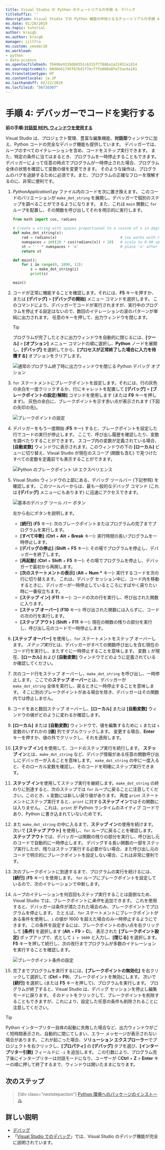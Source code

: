 ```yaml
---
title: Visual Studio の Python のチュートリアルの手順 4、デバッグ
titleSuffix: ''
description: Visual Studio での Python 機能の中核となるチュートリアルの手順 4 では、デバッガーで Python コードを実行する方法について説明します。
ms.date: 01/28/2019
ms.topic: tutorial
author: kraigb
ms.author: kraigb
manager: jillfra
ms.custom: seodec18
ms.workload:
- python
- data-science
ms.openlocfilehash: f0496e9319db9351c6315f77886a1a22451a1d14
ms.sourcegitcommit: b0d8e61745f67bd1f7ecf7fe080a0fe73ac6a181
ms.translationtype: HT
ms.contentlocale: ja-JP
ms.lasthandoff: 02/22/2019
ms.locfileid: "56716507"
---
```

# <a name="step-4-run-code-in-the-debugger"></a>手順 4: デバッガーでコードを実行する

**前の手順:[対話型 REPL ウィンドウを使用する](tutorial-working-with-python-in-visual-studio-step-03-interactive-repl.md)**

Visual Studio は、プロジェクト管理、豊富な編集機能、**対話型**ウィンドウに加え、Python コードの完全なデバッグ機能も提供しています。 デバッガーでは、ループのすべてのイテレーションを含め、コードをステップ実行できます。 また、特定の条件に当てはまるとき、プログラムを一時停止することもできます。 デバッガーによって任意の時点でプログラムが一時停止された場合、プログラム全体の状態を確認して変数の値を変更できます。 そのような操作は、プログラムのバグを追跡するために必須です。また、プログラムの正確なフローを理解するのに、非常に便利です。

1. *PythonApplication1.py* ファイル内のコードを次に置き換えます。 このコードのバリエーションが `make_dot_string` を展開し、デバッガーで個別のステップを調べることができるようになります。 また、これは `main` 関数に `for` ループを配置し、その関数を呼び出してそれを明示的に実行します。

    ```python
    from math import cos, radians

    # Create a string with spaces proportional to a cosine of x in degrees
    def make_dot_string(x):
        rad = radians(x)                             # cos works with radians
        numspaces = int(20 * cos(radians(x)) + 20)   # scale to 0-40 spaces
        st = ' ' * numspaces + 'o'                   # place 'o' after the spaces
        return st

    def main():
        for i in range(0, 1800, 12):
            s = make_dot_string(i)
            print(s)

    main()
    ```

1. コードが正常に機能することを確認します。それには、**F5** キーを押すか、または **[デバッグ]** > **[デバッグの開始]** メニュー コマンドを選択します。 このコマンドにより、デバッガーでコードが実行されますが、実行中のプログラムを停止する設定はないので、数回のイテレーションの波のパターンが単純に出力されます。 任意のキーを押して、出力ウィンドウを閉じます。

    > [!Tip]
    > プログラムが完了したときに出力ウィンドウを自動的に閉じるには、**[ツール]** > **[オプション]** メニュー コマンドの順に選択し、**Python** ノードを展開し、**[デバッグ]** を選択してから、**[プロセスが正常終了した場合に入力を待機する]** オプションをクリアします。
    >
    > ![通常のプログラム終了時に出力ウィンドウを閉じる Python デバッグ オプション](media/vs-getting-started-python-22-debugging5.png)

1. `for` ステートメントにブレークポイントを設定します。それには、行の灰色の余白を一度クリックするか、行にキャレットを配置して **[デバッグ]** > **[ブレークポイントの設定/解除]** コマンドを使用します (または **F9** キーを押します)。 灰色の余白に、ブレークポイントを示す赤い点が表示されます (下図の矢印の先)。

    ![ブレークポイントの設定](media/vs-getting-started-python-18-debugging1.png)

1. デバッガーをもう一度開始 (**F5** キー) すると、ブレークポイントを設定した行でコードの実行が停止します。 ここで、呼び出し履歴を確認したり、変数を調べたりすることができます。 スコープ内の変数が定義されている場合、**[自動変数]** ウィンドウに表示されます。このウィンドウの下の **[ローカル]** ビューに切り替え、Visual Studio が現在のスコープ (関数も含む) で見つけたすべての変数を定義前でも表示することができます。

    ![Python のブレークポイント UI エクスペリエンス](media/vs-getting-started-python-19-debugging2b.png)

1. Visual Studio ウィンドウの上部にある、デバッグ ツールバー (下記参照) を確認します。 このツールバーからは、最も一般的なデバッグ コマンド (これは **[デバッグ]** メニューにもあります) に迅速にアクセスできます。

    ![基本のデバッグ ツール バー ボタン](media/vs-getting-started-python-20-debugging3.png)

    左から右にボタンを説明します。
    - **[続行]** (**F5** キー): 次のブレークポイントまたはプログラムの完了までプログラムを実行します。
    - **[すべて中断]** (**Ctrl** + **Alt** + **Break** キー): 実行時間の長いプログラムを一時停止します。
    - **[デバッグの停止]** (**Shift** + **F5** キー): その場でプログラムを停止し、デバッガーを終了します。
    - **[再起動]** (**Ctrl** + **Shift** + **F5** キー): その場でプログラムを停止し、デバッガーで最初から再開します。
    - **[次のステートメントの表示]** (**Alt** + **Num** **&#42;** キー): 実行するコードを次の行に切り替えます。 これは、デバッグ セッション中に、コード内を移動するときに、デバッガーが一時停止しているところにすばやく戻りたい時に一番役立ちます。
    - **[ステップ イン]** (**F11** キー): コードの次の行を実行し、呼び出された関数に入ります。
    - **[ステップ オーバー]** (**F10** キー): 呼び出された関数には入らずに、コードの次の行を実行します。
    - **[ステップ アウト]** (**Shift** + **F11** キー): 現在の関数の残りの部分を実行し、呼び出し元のコードで一時停止します。

1. **[ステップ オーバー]** を使用し、`for` ステートメントをステップ オーバーします。 *ステップ実行*とは、デバッガーがすべての関数呼び出しを含む現在のコード行を実行し、またすぐに一時停止することを意味します。 変数 `i` が現在、**[ローカル]** および **[自動変数]** ウィンドウでどのように定義されているか確認してください。

1. 次のコード行をステップ オーバーし、`make_dot_string` を呼び出し、一時停止します。 ここでの**ステップ オーバー**とは、デバッガーが `make_dot_string` 全体を実行し、戻るときに一時停止することを意味します。 そこに別のブレークポイントがある場合を除き、デバッガーはその関数内では停止しません。

1. コードをあと数回ステップ オーバーし、**[ローカル]** または **[自動変数]** ウィンドウの値がどのように変わるか確認します。

1. **[ローカル]** または **[自動変数]** ウィンドウで、値を編集するために `i` または `s` 変数のいずれかの **[値]** 列でダブルクリックします。 変更する場合、**Enter** キーを押すか、値の外でクリックし、それを適用します。

1. **[ステップ イン]** を使用して、コードのステップ実行を続行します。 **ステップ イン**とは、`make_dot_string` など、デバッグ情報がある任意の関数呼び出しにデバッガーが入ることを意味します。 `make_dot_string` の中に一度入ると、そのローカル変数を確認し、そのコードを明確にステップ実行できます。

1. **ステップ イン**を使用してステップ実行を継続します。`make_dot_string` の終わりに到達すると、次のステップでは `for` ループに戻ることに注意してください。このとき、`s` 変数には新しい戻り値があります。 再度 `print` ステートメントにステップ実行すると、`print` に対する**ステップ イン**ではその関数には入りません。 これは、`print` が Python ランタイムのネイティブ コードであり、Python に書き込まれていないためです。

1. また `make_dot_string` の中に入るまで、**ステップ イン**の使用を続けます。 次いで **[ステップ アウト]** を使用し、`for` ループに戻ることを確認します。 **ステップ アウト**では、デバッガーは関数の残りの部分を実行し、呼び出し元のコードで自動的に一時停止します。 デバッグする長い関数の一部をステップ実行したが、残りはステップ実行する必要がない場合、また呼び出し元のコードで明示的にブレークポイントを設定しない場合、これは非常に便利です。

1. 次のブレークポイントに到達するまで、プログラムの実行を続けるには、**[続行]** (**F5** キー) を使用します。 `for` ループにブレークポイントを設定しているので、次のイテレーションで中断します。

1. ループのイテレーションを何百回もステップ実行することは面倒なため、Visual Studio では、ブレークポイントに*条件*を追加できます。 これを使用すると、デバッガーは条件が満たされた場合のみ、ブレークポイントでプログラムを停止します。 たとえば、`for` ステートメントにブレークポイントがある条件を使用し、`i` の値が 1600 を超えた場合のみ一時停止するようにできます。 この条件を設定するには、ブレークポイントの赤い点を右クリックして **[条件]** を選択します (**Alt** + **F9**  >  **C**)。 表示された **[ブレークポイント設定]** ポップアップで、式として `i > 1600` と入力し、**[閉じる]** を選択します。 **F5** キーを押して続行し、次の改行までプログラムが多数のイテレーションを実行することを確認します。

    ![ブレークポイント条件の設定](media/vs-getting-started-python-21-debugging4.png)

1. 完了までプログラムを実行するには、**[ブレークポイントの無効化]** を右クリックして選択して (**Ctrl** + **F9**)、ブレークポイントを無効にします。 次いで **[続行]** を選択し (または **F5** キーを押して)、プログラムを実行します。 プログラムが終了すると、Visual Studio は、デバッグ セッションを停止し編集モードに戻ります。 そのドットをクリックして、ブレークポイントを削除することもできますが、これにより、設定した任意の条件も削除されることに注意してください。

> [!Tip]
> Python インタープリター自体の起動に失敗した場合など、出力ウィンドウがごく短時間表示され、自動的に閉じてしまい、エラー メッセージが表示されない場合があります。 これが起こった場合、**ソリューション エクスプローラー**でプロジェクトを右クリックし、**[プロパティ]** の **[デバッグ]** タブを選び、**[インタープリター引数]** フィールドに `-i` を追加します。 この引数により、プログラム完了後にインタープリターは対話モードになり、ユーザーが C**Ctrl** + **Z** > **Enter** キーの順に押して終了するまで、ウィンドウは開いたままになります。

## <a name="next-step"></a>次のステップ

> [!div class="nextstepaction"]
> [Python 環境へのパッケージのインストール](tutorial-working-with-python-in-visual-studio-step-05-installing-packages.md)

## <a name="go-deeper"></a>詳しい説明

- [デバッグ](debugging-python-in-visual-studio.md)
- 「[Visual Studio でのデバッグ](../debugger/debugger-feature-tour.md)」では、Visual Studio のデバッグ機能が完全に説明されています。
